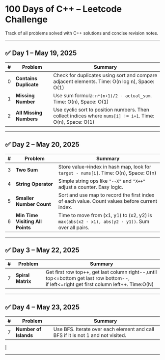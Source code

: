 # 100 Days of C++ – Leetcode Challenge

Track of all problems solved with C++ solutions and concise revision notes.

---

## ✅ Day 1 – May 19, 2025

| # | Problem                 | Summary                                                                                                   |
|--:|-------------------------|-----------------------------------------------------------------------------------------------------------|
| 0 | **Contains Duplicate**  | Check for duplicates using sort and compare adjacent elements. Time: O(n log n), Space: O(1)              |
| 1 | **Missing Number**      | Use sum formula: `n*(n+1)/2 - actual_sum`. Time: O(n), Space: O(1)                                        |
| 2 | **All Missing Numbers** | Use cyclic sort to position numbers. Then collect indices where `nums[i] != i+1`. Time: O(n), Space: O(1) |

---

## ✅ Day 2 – May 20, 2025

| # | Problem                          | Summary                                                                                          |
|--:|----------------------------------|--------------------------------------------------------------------------------------------------|
| 3 | **Two Sum**                      | Store value→index in hash map, look for `target - nums[i]`. Time: O(n), Space: O(n)              |
| 4 | **String Operator**              | Simple string ops like `"--X"` and `"X++"` adjust a counter. Easy logic.                         |
| 5 | **Smaller Number Count**         | Sort and use map to record the first index of each value. Count values before current index.     |
| 6 | **Min Time Visiting All Points** | Time to move from (x1, y1) to (x2, y2) is `max(abs(x2 - x1), abs(y2 - y1))`. Sum over all pairs. |

---

## ✅ Day 3 – May 22, 2025

| # | Problem           | Summary                                                                                                                                      |
|--:|-------------------|----------------------------------------------------------------------------------------------------------------------------------------------|
| 7 | **Spiral Matrix** | Get first row top++, get last column right--,until top<=bottom get last row bottom--,<br/> if left<=right get first column left++. Time:O(N) |

---

## ✅ Day 4 – May 23, 2025

| # | Problem               | Summary                                                                               |
|--:|-----------------------|---------------------------------------------------------------------------------------|
| 7 | **Number of Islands** | Use BFS. Iterate over each element and call BFS if it is not 1 and not visited. <br/> | 

|

---